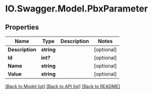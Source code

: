 # IO.Swagger.Model.PbxParameter
## Properties

Name | Type | Description | Notes
------------ | ------------- | ------------- | -------------
**Description** | **string** |  | [optional] 
**Id** | **int?** |  | [optional] 
**Name** | **string** |  | [optional] 
**Value** | **string** |  | [optional] 

[[Back to Model list]](../README.md#documentation-for-models) [[Back to API list]](../README.md#documentation-for-api-endpoints) [[Back to README]](../README.md)

